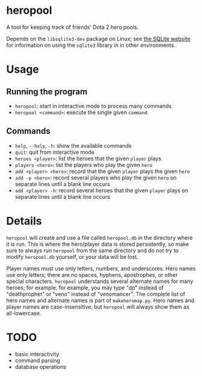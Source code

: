 heropool
========

A tool for keeping track of friends' Dota 2 hero pools.

Depends on the `libsqlite3-dev` package on Linux; see [the SQLite website](http://sqlite.org/quickstart.html) for information on using the `sqlite3` library in in other environments.

Usage
=====

Running the program
-------------------

- `heropool`: start in interactive mode to process many commands
- `heropool <command>`: execute the single given `command`

Commands
--------

- `help`, `--help`, `-h`: show the available commands
- `quit`: quit from interactive mode
- `heroes <player>`: list the heroes that the given `player` plays
- `players <hero>`: list the players who play the given `hero`
- `add <player> <hero>`:  record that the given `player` plays the given `hero`
- `add -p <hero>`: record several players who play the given `hero` on separate lines until a blank line occurs
- `add <player> -h`: record several heroes that the given `player` plays on separate lines until a blank line occurs

Details
=======

`heropool` will create and use a file called `heropool.db` in the directory where it is run. This is where the hero/player data is stored persistently, so make sure to always run `heropool` from the same directory and do not try to modify `heropool.db` yourself, or your data will be lost.

Player names must use only letters, numbers, and underscores. Hero names use only letters; there are no spaces, hyphens, apostrophes, or other special characters. `heropool` understands several alternate names for many heroes; for example, for example, you may type "dp" instead of "deathprophet" or "veno" instead of "venomancer". The complete list of hero names and alternate names is part of `makeheromap.py`. Hero names and player names are case-insensitive, but `heropool` will always show them as all-lowercase.

TODO
====

- basic interactivity
- command parsing
- database operations

